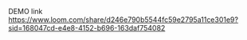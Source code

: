DEMO link https://www.loom.com/share/d246e790b5544fc59e2795a11ce301e9?sid=168047cd-e4e8-4152-b696-163daf754082
